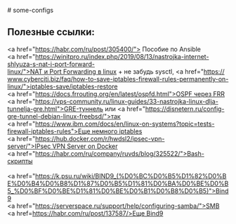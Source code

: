  
 ​#​ ​some-configs 
 ​<h2>Полезные ссылки:</h2> 
 ​<a href="https://habr.com/ru/post/305400/"> Пособие по Ansible </a><br> 
 ​<a href="https://winitpro.ru/index.php/2019/08/13/nastrojka-internet-shlyuza-s-nat-i-port-forward-linux/">NAT и Port Forwarding в linux</a> + не забудь sysctl, <a href="https://www.cyberciti.biz/faq/how-to-save-iptables-firewall-rules-permanently-on-linux/">iptables-save/iptables-restore</a><br> 
 ​<a href="https://docs.frrouting.org/en/latest/ospfd.html">OSPF через FRR<a/><br> 
 ​<a href="https://vps-community.ru/linux-guides/33-nastrojka-linux-dlja-tunnelja-gre.html">GRE-туннель</a> или <a href="https://disnetern.ru/config-gre-tunnel-debian-linux-freebsd/">так</a><br> 
 ​<a href="https://www.ibm.com/docs/en/linux-on-systems?topic=tests-firewall-iptables-rules">Еще немного iptables</a><br> 
 ​<a href="https://hub.docker.com/r/hwdsl2/ipsec-vpn-server/">IPsec VPN Server on Docker</a><br> 
 ​<a href="https://habr.com/ru/company/ruvds/blog/325522/">Bash-скрипты</a><br> 
 ​<a href="https://k.psu.ru/wiki/BIND9_(%D0%BC%D0%B5%D1%82%D0%BE%D0%B4%D0%B8%D1%87%D0%B5%D1%81%D0%BA%D0%BE%D0%B5_%D0%BF%D0%BE%D1%81%D0%BE%D0%B1%D0%B8%D0%B5)">Bind9</a><br> 
 ​<a href="https://serverspace.ru/support/help/configuring-samba/">SMB</a><br> 
 ​<a href=https://habr.com/ru/post/137587/>Еще Bind9</a>
